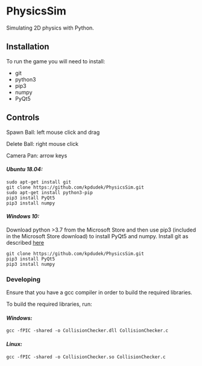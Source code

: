 # PhysicsSim
Simulating 2D physics with Python.

## Installation
To run the game you will need to install:
* git
* python3
* pip3
* numpy
* PyQt5

## Controls
Spawn Ball: left mouse click and drag

Delete Ball: right mouse click

Camera Pan: arrow keys


#### *Ubuntu 18.04:*
```
sudo apt-get install git
git clone https://github.com/kpdudek/PhysicsSim.git
sudo apt-get install python3-pip
pip3 install PyQt5 
pip3 install numpy
```

#### *Windows 10:*
Download python >3.7 from the Microsoft Store and then use pip3 (included in the Microsoft Store download) to install PyQt5 and numpy.
Install git as described [here](https://www.computerhope.com/issues/ch001927.htm#:~:text=How%20to%20install%20and%20use%20Git%20on%20Windows,or%20fetching%20updates%20from%20the%20remote%20repository.%20)
```
git clone https://github.com/kpdudek/PhysicsSim.git
pip3 install PyQt5 
pip3 install numpy
```

### Developing
Ensure that you have a gcc compiler in order to build the required libraries.

To build the required libraries, run:
#### *Windows:*
```
gcc -fPIC -shared -o CollisionChecker.dll CollisionChecker.c
```
#### *Linux:*
```
gcc -fPIC -shared -o CollisionChecker.so CollisionChecker.c
```